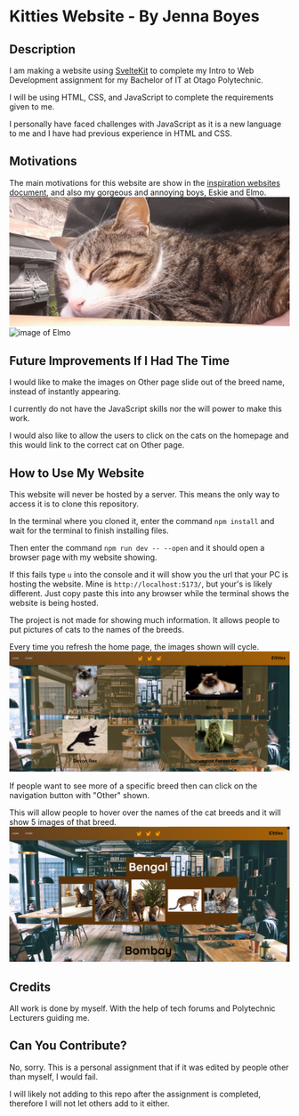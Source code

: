 # Kitties Website - By Jenna Boyes
## Description
I am making a website using [SvelteKit](https://kit.svelte.dev/) to complete my Intro to Web Development assignment for my Bachelor of IT at Otago Polytechnic.

I will be using HTML, CSS, and JavaScript to complete the requirements given to me. 

I personally have faced challenges with JavaScript as it is a new language to me and I have had previous experience in HTML and CSS.


## Motivations
The main motivations for this website are show in the [inspiration websites document](https://github.com/lolyay270/svelte_2023/blob/master/inspirationWebsites.md), and also my gorgeous and annoying boys, Eskie and Elmo.
![image of Eskie](https://github.com/lolyay270/svelte_2023/blob/master/images/eskie.jpg)
![image of Elmo](https://github.com/lolyay270/svelte_2023/blob/master/images/elmo.jpg)


## Future Improvements If I Had The Time
I would like to make the images on Other page slide out of the breed name, instead of instantly appearing.

I currently do not have the JavaScript skills nor the will power to make this work.

I would also like to allow the users to click on the cats on the homepage and this would link to the correct cat on Other page.


## How to Use My Website
This website will never be hosted by a server. This means the only way to access it is to clone this repository. 

In the terminal where you cloned it, enter the command `npm install` and wait for the terminal to finish installing files.

Then enter the command `npm run dev -- --open` and it should open a browser page with my website showing.

If this fails type `u` into the console and it will show you the url that your PC is hosting the website. Mine is `http://localhost:5173/`, but your's is likely different. 
Just copy paste this into any browser while the terminal shows the website is being hosted.


The project is not made for showing much information. It allows people to put pictures of cats to the names of the breeds.

Every time you refresh the home page, the images shown will cycle.
![screenshot of home page](https://github.com/lolyay270/svelte_2023/blob/master/images/homepage.png)

If people want to see more of a specific breed then can click on the navigation button with "Other" shown.

This will allow people to hover over the names of the cat breeds and it will show 5 images of that breed.
![screenshot of other page](https://github.com/lolyay270/svelte_2023/blob/master/images/otherpage.png)


## Credits
All work is done by myself. With the help of tech forums and Polytechnic Lecturers guiding me. 

## Can You Contribute?
No, sorry. This is a personal assignment that if it was edited by people other than myself, I would fail.

I will likely not adding to this repo after the assignment is completed, therefore I will not let others add to it either.

